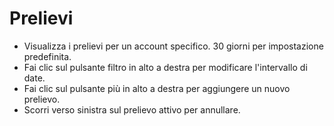 # **Prelievi**

- Visualizza i prelievi per un account specifico. 30 giorni per impostazione predefinita.
- Fai clic sul pulsante filtro in alto a destra per modificare l'intervallo di date.
- Fai clic sul pulsante più in alto a destra per aggiungere un nuovo prelievo.
- Scorri verso sinistra sul prelievo attivo per annullare.
